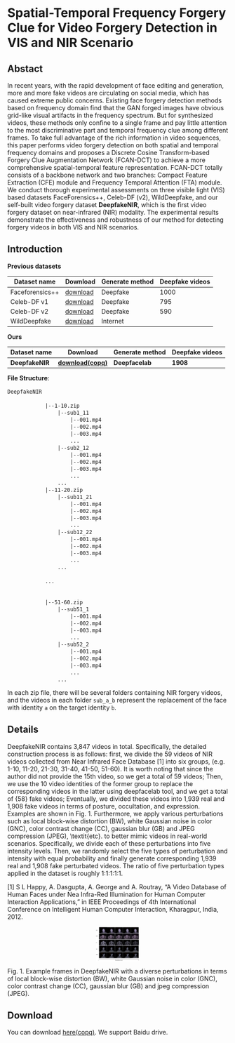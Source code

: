 # Spatial-Temporal Frequency Forgery Clue for Video Forgery Detection in VIS and NIR Scenario


##  Abstact
   In recent years, with the rapid development of face editing and generation, more and more fake videos are circulating on social media, which has caused extreme public concerns. Existing face forgery detection methods based on frequency domain find that the GAN forged images have obvious grid-like visual artifacts in the frequency spectrum. But for synthesized videos, these methods only confine to a single frame and pay little attention to the most discriminative part and temporal frequency clue among different frames. To take full advantage of the rich information in video sequences, this paper performs video forgery detection on both spatial and temporal frequency domains and proposes a Discrete Cosine Transform-based Forgery Clue Augmentation Network (FCAN-DCT) to achieve a more comprehensive spatial-temporal feature representation. FCAN-DCT totally consists of a backbone network and two branches: Compact Feature Extraction (CFE) module  and Frequency Temporal Attention (FTA) module. We conduct thorough experimental assessments on three visible light (VIS) based datasets FaceForensics++, Celeb-DF (v2), WildDeepfake, and our self-built video forgery dataset **DeepfakeNIR**, which is the first video forgery dataset on near-infrared (NIR) modality. The experimental results demonstrate the effectiveness and robustness of our method for detecting forgery videos in both VIS and NIR scenarios.


## Introduction
   **Previous datasets**
   
   |       Dataset name       |         Download         |Generate method|      Deepfake videos     | 
   |--------------------------|--------------------------|----|--------------------------|
   |   Faceforensics++        |[download](https://github.com/ondyari/FaceForensics)|Deepfake|1000|
   |Celeb-DF v1|[download](https://github.com/danmohaha/celeb-deepfakeforensics)|Deepfake|795|
   |Celeb-DF v2|[download](https://github.com/danmohaha/celeb-deepfakeforensics)|Deepfake|590|
   |   WildDeepfake   |[download](https://github.com/deepfakeinthewild/deepfake-in-the-wild#download)|Internet|
   
   **Ours**
   
   |       Dataset name       |         Download         |Generate method|      Deepfake videos     | 
   |--------------------------|--------------------------|----|--------------------------|
   |   **DeepfakeNIR**   |[**download(copq)**](https://pan.baidu.com/s/1riKmooLu19ikZG1VsUJOJg)|**Deepfacelab**|**1908**|


**File Structure**:
~~~
DeepfakeNIR

            |--1-10.zip
                |--sub1_11
                    |--001.mp4
                    |--002.mp4
                    |--003.mp4
                    ...
                |--sub2_12
                    |--001.mp4
                    |--002.mp4
                    |--003.mp4
                    ...
                ...
            |--11-20.zip
                |--sub11_21
                    |--001.mp4
                    |--002.mp4
                    |--003.mp4
                    ...
                |--sub12_22
                    |--001.mp4
                    |--002.mp4
                    |--003.mp4
                    ...
                ...
            
            ...


            |--51-60.zip
                |--sub51_1
                    |--001.mp4
                    |--002.mp4
                    |--003.mp4
                    ...
                |--sub52_2
                    |--001.mp4
                    |--002.mp4
                    |--003.mp4
                    ...
                ...

~~~

In each zip file, there will be several folders containing NIR forgery videos, and the videos in each folder `sub_a_b` represent the replacement of the face with identity `a` on the target identity `b`.



## Details
DeepfakeNIR contains 3,847 videos in total. Specifically, the detailed construction process is as follows: first, we divide the  59 videos of NIR videos collected from Near Infrared Face Database [1] into six groups, (e.g. 1-10, 11-20, 21-30, 31-40, 41-50, 51-60). It is worth noting that since the author did not provide the 15th video, so we get a total of 59 videos; Then, we use the 10 video identities of the former group to replace the corresponding videos in the latter using deepfacelab tool, and we get a total of {58} fake videos; Eventually, we divided these videos into 1,939 real and  1,908 fake videos in terms of posture, occultation, and expression. Examples are shown in Fig. 1. Furthermore, we apply various perturbations such as local block-wise distortion (BW), white Gaussian noise in color (GNC), color contrast change (CC), gaussian blur (GB) and JPEG compression (JPEG),  \textit{etc}. to better mimic videos in real-world scenarios. Specifically, we divide each of these perturbations into five intensity levels. Then, we randomly select the five types of perturbation and intensity with equal probability and finally generate corresponding 1,939 real and 1,908 fake perturbated videos. The ratio of five perturbation types applied in the dataset is roughly 1:1:1:1:1.

[1] S L Happy, A. Dasgupta, A. George and A. Routray, “A Video Database of Human Faces under Nea Infra-Red Illumination for Human Computer Interaction Applications,” in IEEE Proceedings of 4th International Conference on Intelligent Human Computer Interaction, Kharagpur, India, 2012.
<p align="center">
<img src="./DeepfakeNIR.png"  alt="DeepfakeNIR" title="DeepfakeNIR" align="center", width="100"></img>
</p>   
   Fig. 1. Example frames in DeepfakeNIR with a diverse perturbations in terms of local block-wise distortion (BW), white Gaussian noise in color (GNC), color contrast change (CC), gaussian blur (GB) and jpeg compression (JPEG).




## Download
You can download [here(copq)](https://pan.baidu.com/s/1riKmooLu19ikZG1VsUJOJg). We support Baidu drive.
